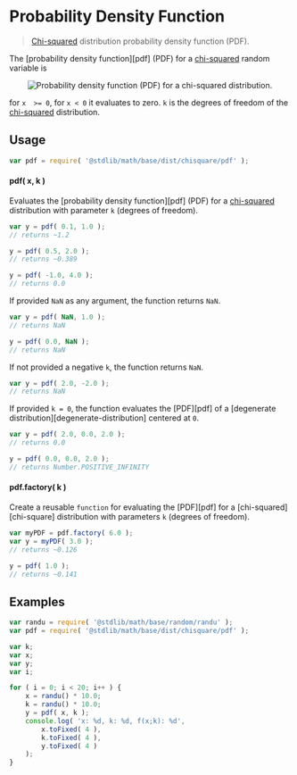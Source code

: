 Probability Density Function
===

> [Chi-squared][chisquare] distribution probability density function (PDF).

<section class="intro">

The [probability density function][pdf] (PDF) for a [chi-squared][chisquare] random variable is

<!-- <equation class="equation" label="eq:pdf" align="center" raw="" alt="Probability density function (PDF) for a chi-squared distribution."> -->

<div class="equation" align="center" data-raw-text="" data-equation="eq:pdf">
    <img src="" alt="Probability density function (PDF) for a chi-squared distribution.">
    <br>
</div>

<!-- </equation> -->

for `x  >= 0`, for `x < 0` it evaluates to zero. `k` is the degrees of freedom of the [chi-squared][chisquare] distribution.

<!-- </intro> -->

<section class="usage">

## Usage
``` javascript
var pdf = require( '@stdlib/math/base/dist/chisquare/pdf' );
```

#### pdf( x, k )

Evaluates the [probability density function][pdf] (PDF) for a [chi-squared][chisquare] distribution with parameter `k` (degrees of freedom).

``` javascript
var y = pdf( 0.1, 1.0 );
// returns ~1.2

y = pdf( 0.5, 2.0 );
// returns ~0.389

y = pdf( -1.0, 4.0 );
// returns 0.0
```

If provided `NaN` as any argument, the function returns `NaN`.

``` javascript
var y = pdf( NaN, 1.0 );
// returns NaN

y = pdf( 0.0, NaN );
// returns NaN
```

If not provided a negative `k`, the function returns `NaN`.

``` javascript
var y = pdf( 2.0, -2.0 );
// returns NaN
```

If provided `k = 0`, the function evaluates the [PDF][pdf] of a [degenerate distribution][degenerate-distribution] centered at `0`.

``` javascript
var y = pdf( 2.0, 0.0, 2.0 );
// returns 0.0

y = pdf( 0.0, 0.0, 2.0 );
// returns Number.POSITIVE_INFINITY
```

#### pdf.factory( k )

Create a reusable `function` for evaluating the [PDF][pdf] for a [chi-squared][chi-square] distribution with parameters `k` (degrees of freedom).

```javascript
var myPDF = pdf.factory( 6.0 );
var y = myPDF( 3.0 );
// returns ~0.126

y = pdf( 1.0 );
// returns ~0.141
```

<!-- </usage> -->

<section class="examples">

## Examples

``` javascript
var randu = require( '@stdlib/math/base/random/randu' );
var pdf = require( '@stdlib/math/base/dist/chisquare/pdf' );

var k;
var x;
var y;
var i;

for ( i = 0; i < 20; i++ ) {
    x = randu() * 10.0;
    k = randu() * 10.0;
    y = pdf( x, k );
    console.log( 'x: %d, k: %d, f(x;k): %d',
        x.toFixed( 4 ),
        k.toFixed( 4 ),
        y.toFixed( 4 )
    );
}
```

<!-- </examples> -->


<section class="links">

[chisquare]: https://en.wikipedia.org/wiki/Chi-squared_distribution

<!-- </links> -->

